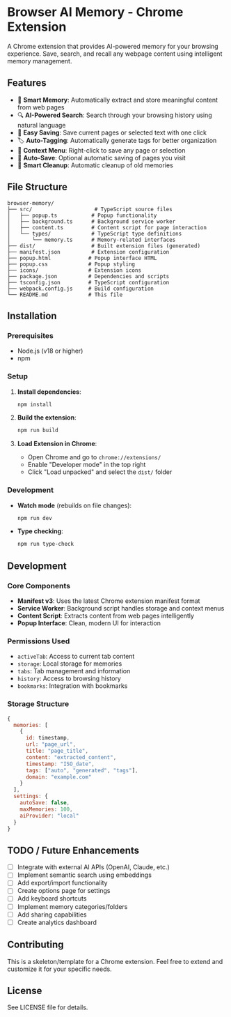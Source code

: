 # Browser AI Memory - Chrome Extension

A Chrome extension that provides AI-powered memory for your browsing experience. Save, search, and recall any webpage content using intelligent memory management.

## Features

- 🧠 **Smart Memory**: Automatically extract and store meaningful content from web pages
- 🔍 **AI-Powered Search**: Search through your browsing history using natural language
- 💾 **Easy Saving**: Save current pages or selected text with one click
- 🏷️ **Auto-Tagging**: Automatically generate tags for better organization
- 🎯 **Context Menu**: Right-click to save any page or selection
- 🔄 **Auto-Save**: Optional automatic saving of pages you visit
- 🧹 **Smart Cleanup**: Automatic cleanup of old memories

## File Structure

```
browser-memory/
├── src/                    # TypeScript source files
│   ├── popup.ts           # Popup functionality
│   ├── background.ts      # Background service worker
│   ├── content.ts         # Content script for page interaction
│   └── types/             # TypeScript type definitions
│       └── memory.ts      # Memory-related interfaces
├── dist/                  # Built extension files (generated)
├── manifest.json          # Extension configuration
├── popup.html            # Popup interface HTML
├── popup.css             # Popup styling
├── icons/                # Extension icons
├── package.json          # Dependencies and scripts
├── tsconfig.json         # TypeScript configuration
├── webpack.config.js     # Build configuration
└── README.md             # This file
```

## Installation

### Prerequisites

- Node.js (v18 or higher)
- npm

### Setup

1. **Install dependencies**:

   ```bash
   npm install
   ```

2. **Build the extension**:

   ```bash
   npm run build
   ```

3. **Load Extension in Chrome**:
   - Open Chrome and go to `chrome://extensions/`
   - Enable "Developer mode" in the top right
   - Click "Load unpacked" and select the `dist/` folder

### Development

- **Watch mode** (rebuilds on file changes):
  ```bash
  npm run dev
  ```
- **Type checking**:
  ```bash
  npm run type-check
  ```

## Development

### Core Components

- **Manifest v3**: Uses the latest Chrome extension manifest format
- **Service Worker**: Background script handles storage and context menus
- **Content Script**: Extracts content from web pages intelligently
- **Popup Interface**: Clean, modern UI for interaction

### Permissions Used

- `activeTab`: Access to current tab content
- `storage`: Local storage for memories
- `tabs`: Tab management and information
- `history`: Access to browsing history
- `bookmarks`: Integration with bookmarks

### Storage Structure

```javascript
{
  memories: [
    {
      id: timestamp,
      url: "page_url",
      title: "page_title",
      content: "extracted_content",
      timestamp: "ISO_date",
      tags: ["auto", "generated", "tags"],
      domain: "example.com"
    }
  ],
  settings: {
    autoSave: false,
    maxMemories: 100,
    aiProvider: "local"
  }
}
```

## TODO / Future Enhancements

- [ ] Integrate with external AI APIs (OpenAI, Claude, etc.)
- [ ] Implement semantic search using embeddings
- [ ] Add export/import functionality
- [ ] Create options page for settings
- [ ] Add keyboard shortcuts
- [ ] Implement memory categories/folders
- [ ] Add sharing capabilities
- [ ] Create analytics dashboard

## Contributing

This is a skeleton/template for a Chrome extension. Feel free to extend and customize it for your specific needs.

## License

See LICENSE file for details.

